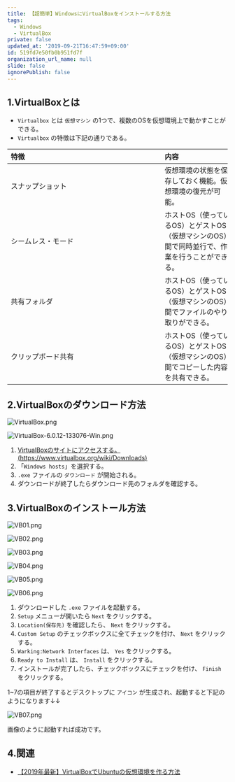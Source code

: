 ```yaml
---
title: 【超簡単】WindowsにVirtualBoxをインストールする方法
tags:
  - Windows
  - VirtualBox
private: false
updated_at: '2019-09-21T16:47:59+09:00'
id: 519fd7e50fb0b951fd7f
organization_url_name: null
slide: false
ignorePublish: false
---
```


## 1.VirtualBoxとは

- `Virtualbox` とは `仮想マシン` の1つで、複数のOSを仮想環境上で動かすことができる。
- `Virtualbox` の特徴は下記の通りである。

| 特徴　　　|内容|
|:------------------------|:------------------------------------------|
| スナップショット　　　　　　| 仮想環境の状態を保存しておく機能。仮想環境の復元が可能。                 |
| シームレス・モード　　　　　　　　　　　　　　　　　　　　| ホストOS（使っているOS）とゲストOS（仮想マシンのOS）間で同時並行で、作業を行うことができる。|
| 共有フォルダ　　　　　　　　　　　　　　　　　　| ホストOS（使っているOS）とゲストOS（仮想マシンのOS）間でファイルのやり取りができる。|
| クリップボード共有　　　　　　　　　　　　　　　　　　　　| ホストOS（使っているOS）とゲストOS（仮想マシンのOS）間でコピーした内容を共有できる。　　　　　　　　  |

## 2.VirtualBoxのダウンロード方法

![VirtualBox.png](https://qiita-image-store.s3.ap-northeast-1.amazonaws.com/0/449867/b8c1839c-b1ab-1ff3-4b2e-1e5dfae3f1e0.png)

![VirtualBox-6.0.12-133076-Win.png](https://qiita-image-store.s3.ap-northeast-1.amazonaws.com/0/449867/9227f318-dc38-8343-5006-77f015aed661.png)



1. [VirtualBoxのサイトにアクセスする。(https://www.virtualbox.org/wiki/Downloads)](https://www.virtualbox.org/wiki/Downloads)
2. 「`Windows hosts`」を選択する。
3. `.exe` ファイルの `ダウンロード` が開始される。
4. ダウンロードが終了したらダウンロード先のフォルダを確認する。


## 3.VirtualBoxのインストール方法

![VB01.png](https://qiita-image-store.s3.ap-northeast-1.amazonaws.com/0/449867/e6618268-b08f-e260-3ab6-d55a32f8a022.png)

![VB02.png](https://qiita-image-store.s3.ap-northeast-1.amazonaws.com/0/449867/635051b6-40ef-9ec0-b6f6-b8629252df4a.png)

![VB03.png](https://qiita-image-store.s3.ap-northeast-1.amazonaws.com/0/449867/0f32dfdd-816c-77c6-d01a-dd76d282cd33.png)

![VB04.png](https://qiita-image-store.s3.ap-northeast-1.amazonaws.com/0/449867/e69fec7c-cc5b-6c84-4014-f04c19c15254.png)

![VB05.png](https://qiita-image-store.s3.ap-northeast-1.amazonaws.com/0/449867/ca6e13e7-ec67-5ae8-1845-f1d002b7e965.png)

![VB06.png](https://qiita-image-store.s3.ap-northeast-1.amazonaws.com/0/449867/80eb49ce-3ac3-dfbb-c2bb-bde2d00171d9.png)

1. ダウンロードした `.exe` ファイルを起動する。
2.  `Setup` メニューが開いたら `Next` をクリックする。
3.  `Location(保存先)` を確認したら、 `Next` をクリックする。
4.  `Custom Setup` のチェックボックスに全てチェックを付け、 `Next` をクリックする。
5.  `Warking:Network Interfaces` は、 `Yes` をクリックする。
6.  `Ready to Install` は、 `Install` をクリックする。
7.  インストールが完了したら、チェックボックスにチェックを付け、 `Finish` をクリックする。

1~7の項目が終了するとデスクトップに `アイコン` が生成され、起動すると下記のようになります↓↓

![VB07.png](https://qiita-image-store.s3.ap-northeast-1.amazonaws.com/0/449867/1b085c41-4a08-7e99-4df4-6f5d319f0979.png)

画像のように起動すれば成功です。

## 4.関連
- [【2019年最新】VirtualBoxでUbuntuの仮想環境を作る方法](https://qiita.com/ryome/items/56e8ee3d5e27bf514e60)





